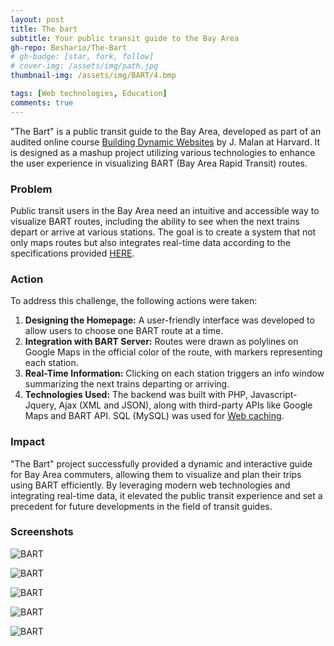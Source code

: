 ```yaml
---
layout: post
title: The bart
subtitle: Your public transit guide to the Bay Area
gh-repo: Beshario/The-Bart
# gh-badge: [star, fork, follow]
# cover-img: /assets/img/path.jpg
thumbnail-img: /assets/img/BART/4.bmp

tags: [Web technologies, Education]
comments: true
---
```

"The Bart" is a public transit guide to the Bay Area, developed as part of an audited online course [Building Dynamic Websites](http://cs75.tv/2012/summer/) by J. Malan at Harvard. It is designed as a mashup project utilizing various technologies to enhance the user experience in visualizing BART (Bay Area Rapid Transit) routes.

### Problem
Public transit users in the Bay Area need an intuitive and accessible way to visualize BART routes, including the ability to see when the next trains depart or arrive at various stations. The goal is to create a system that not only maps routes but also integrates real-time data according to the specifications provided [HERE](http://cdn.cs75.net/2012/summer/projects/2/project2.pdf).

### Action
To address this challenge, the following actions were taken:
1. **Designing the Homepage:** A user-friendly interface was developed to allow users to choose one BART route at a time.
2. **Integration with BART Server:** Routes were drawn as polylines on Google Maps in the official color of the route, with markers representing each station.
3. **Real-Time Information:** Clicking on each station triggers an info window summarizing the next trains departing or arriving.
4. **Technologies Used:** The backend was built with PHP, Javascript-Jquery, Ajax (XML and JSON), along with third-party APIs like Google Maps and BART API. SQL (MySQL) was used for [Web caching](https://en.wikipedia.org/wiki/Web_cache).

### Impact
"The Bart" project successfully provided a dynamic and interactive guide for Bay Area commuters, allowing them to visualize and plan their trips using BART efficiently. By leveraging modern web technologies and integrating real-time data, it elevated the public transit experience and set a precedent for future developments in the field of transit guides.


### Screenshots

![BART](/assets/img/BART/0.bmp)

![BART](/assets/img/BART/1.bmp)

![BART](/assets/img/BART/2.bmp)

![BART](/assets/img/BART/3.bmp)

![BART](/assets/img/BART/4.bmp)
